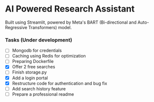 # AI Powered Research Assistant

Built using Streamlit, powered by Meta's BART (Bi-directional and Auto-Regressive Transformers) model.

### Tasks (Under development)
- [ ] Mongodb for credentials
- [ ] Caching using Redis for optimization
- [ ] Preparing Dockerfile
- [x] Offer 2 free searches
- [ ] Finish storage.py
- [x] Add a login portal
- [x] Restructure code for authentication and bug fix
- [ ] Add search history feature
- [ ] Prepare a professional readme